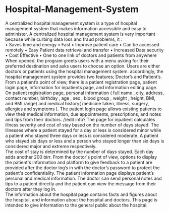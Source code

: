 # Hospital-Management-System
A centralized hospital management system is a type of hospital management system that makes information accessible and easy to administer. A centralized hospital management system is very important because while curbing data loss and fraud problems, it :   
    • Saves time and energy
    • Fast
    • Improve patient care
    • Can be accessed remotely
    • Easy Patient data retrieval and transfer
    • Increased Data security
    • Cost Effective
    • One to one link of doctors and patients from anywhere
When opened, the program greets users with a menu asking for their preferred destination and asks users to choose an option. Users are either doctors or patients using the hospital management system. accordingly, the hospital management system provides two features; Doctor’s and Patient’s. 
From a patient’s point of view, there is a patient registration page, patient login page, information for inpatients page, and information editing page.  
On patient registration page, personal information ( full name , city, address, contact number, birthday , age , sex , blood group , weight , height, BMI, and BMI range) and medical history( medicine taken, illness, surgery, allergies and symptoms ).
The patient login page allows existing patients to view their medical information, due appointments, prescriptions, and notes and tips from their doctors. //edit info?
The page for inpatient calculates illness severity and cost of stay based on the number of days stayed. The illnesses where a patient stayed for a day or less is considered minor while a patient who stayed three days or less is considered moderate. A patient who stayed six days or less and a person who stayed longer than six days is considered major and extreme respectively.    
The cost of stay is determined by the number of days stayed. Each day adds another 200 birr.
From the doctor's point of view, options to display the patient's information and platform to give feedback to a patient are provided after the doctor log’s in with the doctor’s password to protect the patient's confidentiality. The patient information page displays patient’s personal and medical information.
The doctor can send personal notes and tips to a patient directly and the patient can view the message from their doctors after they log in.  
The information about the hospital page contains facts and figures about the hospital, and information about the hospital and doctors. This page is intended to give information to the general public about the hospital. 

